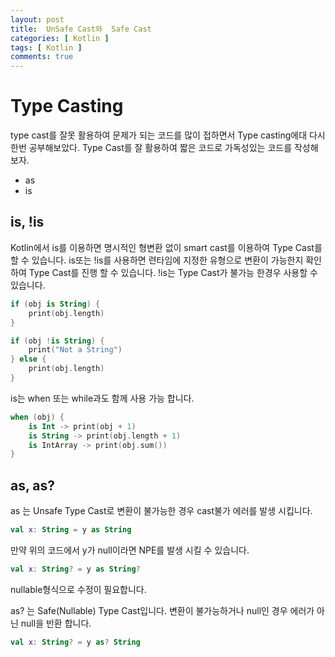 ```yaml
---
layout: post
title:  UnSafe Cast와  Safe Cast
categories: [ Kotlin ] 
tags: [ Kotlin ]
comments: true 
---
```

Type Casting
===
type cast를 잘못 활용하여 문제가 되는 코드를 많이 접하면서 Type casting에대 다시 한번 공부해보았다. Type Cast를 잘 활용하여 짧은 코드로 가독성있는 코드를 작성해보자.

- as
- is
  
is, !is
---
Kotlin에서 is를 이용하면 명시적인 형변환 없이 smart cast를 이용하여 Type Cast를 할 수 있습니다. is또는 !is를 사용하면 련타임에 지정한 유형으로 변환이 가능한지 확인 하여 Type Cast를 진행 할 수 있습니다. !is는 Type Cast가 불가능 한경우 사용할 수 있습니다.
```kt
if (obj is String) {
    print(obj.length)
}

if (obj !is String) {
    print("Not a String")
} else {
    print(obj.length)
}
```
is는 when 또는 while과도 함께 사용 가능 합니다.
```kt
when (obj) { 
    is Int -> print(obj + 1) 
    is String -> print(obj.length + 1) 
    is IntArray -> print(obj.sum()) 
}
```

as, as?
----
as 는 Unsafe Type Cast로 변환이 불가능한 경우 cast불가 에러를 발생 시킵니다.
```kt
val x: String = y as String
```
만약 위의 코드에서 y가 null이라면 NPE를 발생 시킬 수 있습니다.
```kt
val x: String? = y as String?
```
nullable형식으로 수정이 필요합니다.

as? 는 Safe(Nullable) Type Cast입니다. 변환이 불가능하거나 null인 경우 에러가 아닌 null을 반환 합니다.
```kt
val x: String? = y as? String
```
